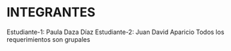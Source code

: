 ﻿# INTEGRANTES

Estudiante-1: Paula Daza Díaz
Estudiante-2: Juan David Aparicio
Todos los requerimientos son grupales
